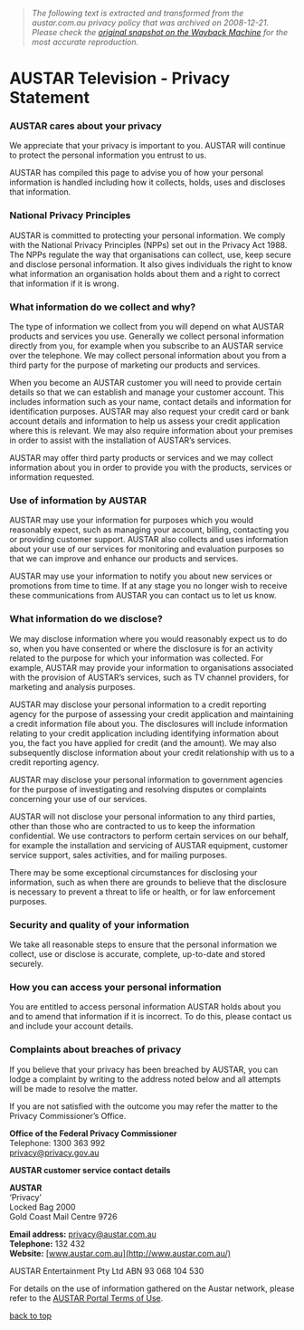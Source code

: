 > *The following text is extracted and transformed from the austar.com.au privacy policy that was archived on 2008-12-21. Please check the [original snapshot on the Wayback Machine](https://web.archive.org/web/20081221210305id_/http%3A//www.austar.com.au/terms/privacy.asp) for the most accurate reproduction.*

# AUSTAR Television - Privacy Statement

### AUSTAR cares about your privacy

We appreciate that your privacy is important to you. AUSTAR will continue to protect the personal information you entrust to us.

AUSTAR has compiled this page to advise you of how your personal information is handled including how it collects, holds, uses and discloses that information.

### National Privacy Principles

AUSTAR is committed to protecting your personal information. We comply with the National Privacy Principles (NPPs) set out in the Privacy Act 1988. The NPPs regulate the way that organisations can collect, use, keep secure and disclose personal information. It also gives individuals the right to know what information an organisation holds about them and a right to correct that information if it is wrong.

### What information do we collect and why?

The type of information we collect from you will depend on what AUSTAR products and services you use. Generally we collect personal information directly from you, for example when you subscribe to an AUSTAR service over the telephone. We may collect personal information about you from a third party for the purpose of marketing our products and services.

When you become an AUSTAR customer you will need to provide certain details so that we can establish and manage your customer account. This includes information such as your name, contact details and information for identification purposes. AUSTAR may also request your credit card or bank account details and information to help us assess your credit application where this is relevant. We may also require information about your premises in order to assist with the installation of AUSTAR’s services.

AUSTAR may offer third party products or services and we may collect information about you in order to provide you with the products, services or information requested.

### Use of information by AUSTAR

AUSTAR may use your information for purposes which you would reasonably expect, such as managing your account, billing, contacting you or providing customer support. AUSTAR also collects and uses information about your use of our services for monitoring and evaluation purposes so that we can improve and enhance our products and services.

AUSTAR may use your information to notify you about new services or promotions from time to time. If at any stage you no longer wish to receive these communications from AUSTAR you can contact us to let us know.

### What information do we disclose?

We may disclose information where you would reasonably expect us to do so, when you have consented or where the disclosure is for an activity related to the purpose for which your information was collected. For example, AUSTAR may provide your information to organisations associated with the provision of AUSTAR’s services, such as TV channel providers, for marketing and analysis purposes.

AUSTAR may disclose your personal information to a credit reporting agency for the purpose of assessing your credit application and maintaining a credit information file about you. The disclosures will include information relating to your credit application including identifying information about you, the fact you have applied for credit (and the amount). We may also subsequently disclose information about your credit relationship with us to a credit reporting agency.

AUSTAR may disclose your personal information to government agencies for the purpose of investigating and resolving disputes or complaints concerning your use of our services.

AUSTAR will not disclose your personal information to any third parties, other than those who are contracted to us to keep the information confidential. We use contractors to perform certain services on our behalf, for example the installation and servicing of AUSTAR equipment, customer service support, sales activities, and for mailing purposes.

There may be some exceptional circumstances for disclosing your information, such as when there are grounds to believe that the disclosure is necessary to prevent a threat to life or health, or for law enforcement purposes.

### Security and quality of your information

We take all reasonable steps to ensure that the personal information we collect, use or disclose is accurate, complete, up-to-date and stored securely.

### How you can access your personal information

You are entitled to access personal information AUSTAR holds about you and to amend that information if it is incorrect. To do this, please contact us and include your account details.

### Complaints about breaches of privacy 

If you believe that your privacy has been breached by AUSTAR, you can lodge a complaint by writing to the address noted below and all attempts will be made to resolve the matter.

If you are not satisfied with the outcome you may refer the matter to the Privacy Commissioner’s Office. 

**Office of the Federal Privacy Commissioner**  
Telephone: 1300 363 992   
[privacy@privacy.gov.au ](mailto:privacy@privacy.gov.au)

**AUSTAR customer service contact details**

**AUSTAR**  
‘Privacy’   
Locked Bag 2000   
Gold Coast Mail Centre 9726

**Email address:** [privacy@austar.com.au](mailto:privacy@austar.com.au)  
 **Telephone:** 132 432  
 **Website:** [www.austar.com.au](http://www.austar.com.au/)

AUSTAR Entertainment Pty Ltd ABN 93 068 104 530 

For details on the use of information gathered on the Austar network, please refer to the [AUSTAR Portal Terms of Use](https://web.archive.org/terms/terms_of_use.asp).

[back to top](https://web.archive.org/terms/privacy.asp#top)
